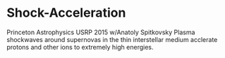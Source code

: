# Shock-Acceleration
Princeton Astrophysics USRP 2015 w/Anatoly Spitkovsky
Plasma shockwaves around supernovas in the thin interstellar medium acclerate protons and other ions to extremely high energies.
